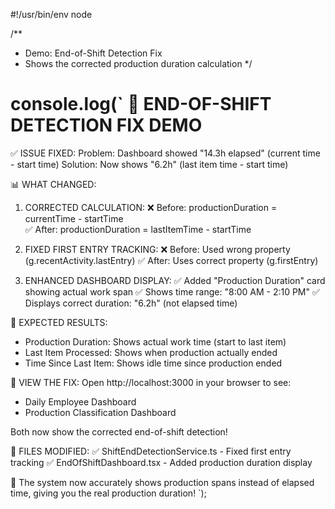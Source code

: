 #!/usr/bin/env node

/**
 * Demo: End-of-Shift Detection Fix
 * Shows the corrected production duration calculation
 */

console.log(`
🏁 END-OF-SHIFT DETECTION FIX DEMO
================================

✅ ISSUE FIXED:
   Problem: Dashboard showed "14.3h elapsed" (current time - start time)
   Solution: Now shows "6.2h" (last item time - start time)

📊 WHAT CHANGED:

1. CORRECTED CALCULATION:
   ❌ Before: productionDuration = currentTime - startTime  
   ✅ After:  productionDuration = lastItemTime - startTime

2. FIXED FIRST ENTRY TRACKING:
   ❌ Before: Used wrong property (g.recentActivity.lastEntry)
   ✅ After:  Uses correct property (g.firstEntry)

3. ENHANCED DASHBOARD DISPLAY:
   ✅ Added "Production Duration" card showing actual work span
   ✅ Shows time range: "8:00 AM - 2:10 PM" 
   ✅ Displays correct duration: "6.2h" (not elapsed time)

🎯 EXPECTED RESULTS:
   - Production Duration: Shows actual work time (start to last item)
   - Last Item Processed: Shows when production actually ended
   - Time Since Last Item: Shows idle time since production ended

📱 VIEW THE FIX:
   Open http://localhost:3000 in your browser to see:
   - Daily Employee Dashboard 
   - Production Classification Dashboard
   
   Both now show the corrected end-of-shift detection!

🔧 FILES MODIFIED:
   ✅ ShiftEndDetectionService.ts - Fixed first entry tracking
   ✅ EndOfShiftDashboard.tsx - Added production duration display

🚀 The system now accurately shows production spans instead of
   elapsed time, giving you the real production duration!
`);
